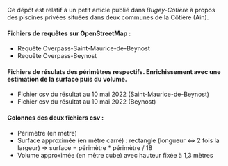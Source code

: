 Ce dépôt est relatif à un petit article publié dans _Bugey-Côtière_ à propos des piscines privées situées dans deux communes de la Côtière (Ain). 

#### Fichiers de requêtes sur OpenStreetMap :
* Requête Overpass-Saint-Maurice-de-Beynost
* Requête Overpass-Beynost

#### Fichiers de résulats des périmètres respectifs. Enrichissement avec une estimation de la surface puis du volume. 
* Fichier csv du résultat au 10 mai 2022 (Saint-Maurice-de-Beynost)
* Fichier csv du résultat au 10 mai 2022 (Beynost)

#### Colonnes des deux fichiers csv :
* Périmètre (en mètre)
* Surface approximée (en mètre carré) : rectangle (longueur <=> 2 fois la largeur) => surface = périmètre * périmètre / 18 
* Volume approximée (en mètre cube) avec hauteur fixée à 1,3 mètres 


